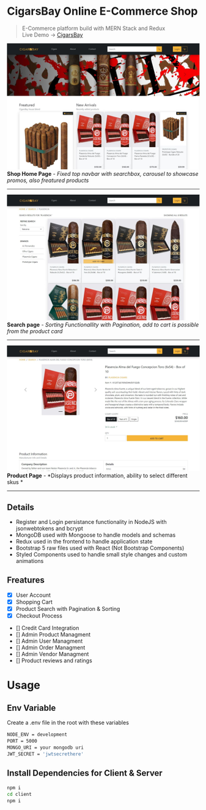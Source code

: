 # CigarsBay Online E-Commerce Shop 
> E-Commerce platform build with MERN Stack and Redux <br>
> Live Demo -> [CigarsBay](https://cigars-bay-app.herokuapp.com/ "Live Demo")

![Project Picture](uploads/cigars-bay-1-min.jpg)
**Shop Home Page** - *Fixed top navbar with searchbox, carousel to showcase promos, also freatured products*

- - - 

![Project Picture](uploads/cigars-bay-2-min.jpg)
**Search page** - *Sorting Functionallity with Pagination, add to cart is possible from the product card*

- - - 

![Project Picture](uploads/cigars-bay-4-min.jpg)
**Product Page** - *Displays product information, ability to select different skus *

- - -

## Details
- Register and Login persistance functionality in NodeJS with jsonwebtokens and bcrypt
- MongoDB used with Mongoose to handle models and schemas 
- Redux used in the frontend to handle application state 
- Bootstrap 5 raw files used with React (Not Bootstrap Components) 
- Styled Components used to handle small style changes and custom animations

## Freatures

- [x] User Account
- [x] Shopping Cart
- [x] Product Search with Pagination & Sorting
- [x] Checkout Process 
- [] Credit Card Integration
- [] Admin Product Managment   
- [] Admin User Managment   
- [] Admin Order Managment   
- [] Admin Vendor Managment     
- [] Product reviews and ratings

# Usage
## Env Variable
Create a .env file in the root with these variables
```bash
NODE_ENV = development
PORT = 5000
MONGO_URI = your mongodb uri
JWT_SECRET = 'jwtsecrethere'
```

## Install Dependencies for Client & Server
```bash
npm i 
cd client
npm i
```


